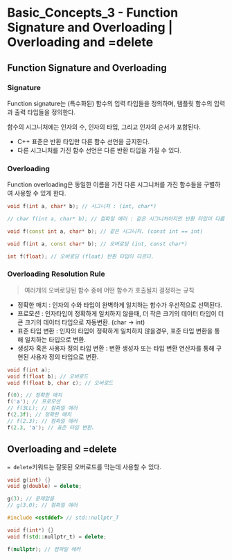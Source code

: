 # Basic_Concepts_3 - Function Signature and Overloading | Overloading and =delete

## Function Signature and Overloading

### Signature

Function signature는 (특수화된) 함수의 입력 타입들을 정의하며, 템플릿 함수의 입력과 출력 타입들을 정의한다.

함수의 시그니처에는 인자의 수, 인자의 타입, 그리고 인자의 순서가 포함된다.

- C++ 표준은 반환 타입만 다른 함수 선언을 금지한다.
- 다른 시그니처를 가진 함수 선언은 다른 반환 타입을 가질 수 있다.

### Overloading

Function overloading은 동일한 이름을 가진 다른 시그니처를 가진 함수들을 구별하여 사용할 수 있게 한다.

```cpp
void f(int a, char* b); // 시그니처 : (int, char*)

// char f(int a, char* b); // 컴파일 에러 : 같은 시그니처이지만 반환 타입이 다름.

void f(const int a, char* b); // 같은 시그니처. (const int == int)

void f(int a, const char* b); // 오버로딩 (int, const char*)

int f(float); // 오버로딩 (float) 반환 타입이 다르다.
```

### Overloading Resolution Rule

> 여러개의 오버로딩된 함수 중에 어떤 함수가 호출될지 결정하는 규칙
> 
- 정확한 매치 : 인자의 수와 타입이 완벽하게 일치하는 함수가 우선적으로 선택된다.
- 프로모션 : 인자타입이 정확하게 일치하지 않을때, 더 작은 크기의 데이터 타입이 더 큰 크기의 데이터 타입으로 자동변환. (char → int)
- 표준 타입 변환 : 인자의 타입이 정확하게 일치하지 않을경우, 표준 타입 변환을 통해 일치하는 타입으로 변환.
- 생성자 혹은 사용자 정의 타입 변환 : 변환 생성자 또는 타입 변환 연산자를 통해 구현된 사용자 정의 타입으로 변환.

```cpp
void f(int a);
void f(float b); // 오버로드
void f(float b, char c); // 오버로드

f(0); // 정확한 매치
f('a'); // 프로모션
// f(3LL); // 컴파일 에러
f(2.3f); // 정확한 매치
// f(2.3); // 컴파일 에러
f(2.3, 'a'); // 표준 타입 변환.
```

## Overloading and =delete

`= delete`키워드는 잘못된 오버로드를 막는데 사용할 수 있다.

```cpp
void g(int) {}
void g(double) = delete;

g(3); // 문제없음
// g(3.0); // 컴파일 에러
```

```cpp
#include <cstddef> // std::nullptr_T

void f(int*) {}
void f(std::nullptr_t) = delete;

f(nullptr); // 컴파일 에러
```